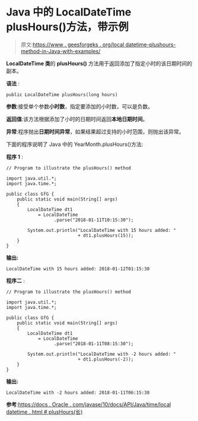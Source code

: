 # Java 中的 LocalDateTime plusHours()方法，带示例

> 原文:[https://www . geesforgeks . org/local datetime-plushours-method-in-Java-with-examples/](https://www.geeksforgeeks.org/localdatetime-plushours-method-in-java-with-examples/)

**LocalDateTime 类**的 **plusHours()** 方法用于返回添加了指定小时的该日期时间的副本。

**语法** :

```
public LocalDateTime plusHours(long hours)

```

**参数**:接受单个参数**小时数**，指定要添加的小时数，可以是负数。

**返回值**:该方法根据添加了小时的日期时间返回**本地日期时间**。

**异常**:程序抛出**日期时间异常**，如果结果超过支持的小时范围，则抛出该异常。

下面的程序说明了 Java 中的 YearMonth.plusHours()方法:

**程序 1** :

```
// Program to illustrate the plusHours() method

import java.util.*;
import java.time.*;

public class GfG {
    public static void main(String[] args)
    {
        LocalDateTime dt1
            = LocalDateTime
                  .parse("2018-01-11T10:15:30");

        System.out.println("LocalDateTime with 15 hours added: "
                           + dt1.plusHours(15));
    }
}
```

**输出:**

```
LocalDateTime with 15 hours added: 2018-01-12T01:15:30

```

**程序二** :

```
// Program to illustrate the plusHours() method

import java.util.*;
import java.time.*;

public class GfG {
    public static void main(String[] args)
    {
        LocalDateTime dt1
            = LocalDateTime
                  .parse("2018-01-11T08:15:30");

        System.out.println("LocalDateTime with -2 hours added: "
                           + dt1.plusHours(-2));
    }
}
```

**输出:**

```
LocalDateTime with -2 hours added: 2018-01-11T06:15:30

```

**参考**:[https://docs . Oracle . com/javase/10/docs/API/Java/time/local datetime . html # plusHours(长)](https://docs.oracle.com/javase/10/docs/api/java/time/LocalDateTime.html#plusHours(long))